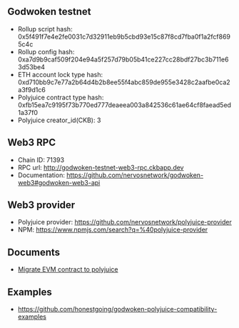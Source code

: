 ## Godwoken testnet

* Rollup script hash: 0x5f491f7e4e2fe0031c7d32911eb9b5cbd93e15c87f8cd7fba0f1a2fcf8695c4c
* Rollup config hash: 0xa7d9b9caf509f204e94a5f257d79b05b41ce227cc28bdf27bc3b711e63d53be4
* ETH account lock type hash: 0xd710bb9c7e77a2b64d4b2b8ee55f4abc859de955e3428c2aafbe0ca2a3f9d1c6
* Polyjuice contract type hash: 0xfb15ea7c9195f73b770ed777deaeea003a842536c61ae64cf8faead5ed1a37f0
* Polyjuice creator_id(CKB): 3

## Web3 RPC

* Chain ID: 71393
* RPC url: http://godwoken-testnet-web3-rpc.ckbapp.dev
* Documentation: https://github.com/nervosnetwork/godwoken-web3#godwoken-web3-api

## Web3 provider

* Polyjuice provider: https://github.com/nervosnetwork/polyjuice-provider
* NPM: https://www.npmjs.com/search?q=%40polyjuice-provider

## Documents

* [Migrate EVM contract to polyjuice](https://github.com/nervosnetwork/godwoken/blob/master/docs/migrate_evm_contract_to_polyjuice.md)

## Examples

* https://github.com/honestgoing/godwoken-polyjuice-compatibility-examples
